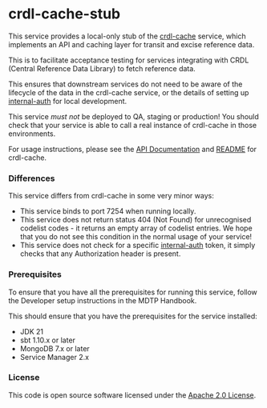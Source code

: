
# crdl-cache-stub

This service provides a local-only stub of the [crdl-cache](https://github.com/hmrc/crdl-cache) service, which implements an API and caching layer for transit and excise reference data.

This is to facilitate acceptance testing for services integrating with CRDL (Central Reference Data Library) to fetch reference data.

This ensures that downstream services do not need to be aware of the lifecycle of the data in the crdl-cache service, or the details of setting up [internal-auth](https://github.com/hmrc/internal-auth) for local development.

This service *must not* be deployed to QA, staging or production! You should check that your service is able to call a real instance of crdl-cache in those environments.

For usage instructions, please see the [API Documentation](https://redocly.github.io/redoc/?url=https%3A%2F%2Fraw.githubusercontent.com%2Fhmrc%2Fcrdl-cache%2Frefs%2Fheads%2Fmain%2Fpublic%2Fapi%2F1.0%2Fopenapi.yaml) and [README](https://github.com/hmrc/crdl-cache/blob/main/README.md) for crdl-cache.

### Differences

This service differs from crdl-cache in some very minor ways:

* This service binds to port 7254 when running locally.
* This service does not return status 404 (Not Found) for unrecognised codelist codes - it returns an empty array of codelist entries. We hope that you do not see this condition in the normal usage of your service!
* This service does not check for a specific [internal-auth](https://github.com/hmrc/internal-auth) token, it simply checks that any Authorization header is present.

### Prerequisites

To ensure that you have all the prerequisites for running this service, follow the Developer setup instructions in the MDTP Handbook.

This should ensure that you have the prerequisites for the service installed:

* JDK 21
* sbt 1.10.x or later
* MongoDB 7.x or later
* Service Manager 2.x

### License

This code is open source software licensed under the [Apache 2.0 License]("http://www.apache.org/licenses/LICENSE-2.0.html").
